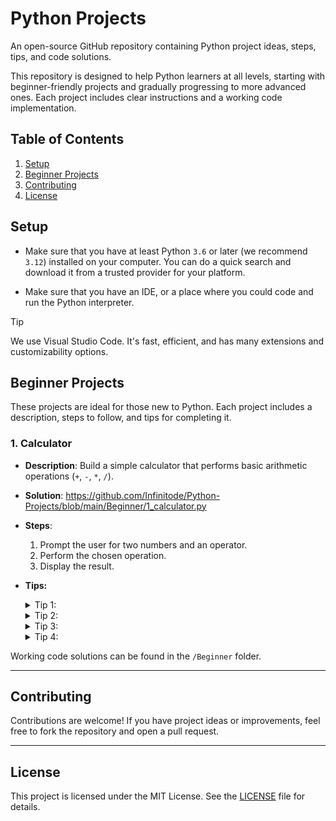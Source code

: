 # Python Projects

An open-source GitHub repository containing Python project ideas, steps, tips, and code solutions.

This repository is designed to help Python learners at all levels, starting with beginner-friendly projects and gradually progressing to more advanced ones. Each project includes clear instructions and a working code implementation.

## Table of Contents
1. [Setup](#setup)
2. [Beginner Projects](#beginner-projects)
3. [Contributing](#contributing)
4. [License](#license)

## Setup

- Make sure that you have at least Python `3.6` or later (we recommend `3.12`) installed on your computer. You can do a quick search and download it from a trusted provider for your platform.

- Make sure that you have an IDE, or a place where you could code and run the Python interpreter.
> [!TIP]
> We use Visual Studio Code. It's fast, efficient, and has many extensions and customizability options.

## Beginner Projects
These projects are ideal for those new to Python. Each project includes a description, steps to follow, and tips for completing it.

### 1. Calculator
- **Description**: Build a simple calculator that performs basic arithmetic operations (`+`, `-`, `*`, `/`).

- **Solution**: https://github.com/Infinitode/Python-Projects/blob/main/Beginner/1_calculator.py

- **Steps**:
  1. Prompt the user for two numbers and an operator.
  2. Perform the chosen operation.
  3. Display the result.

- **Tips:**

    </summary>
    <details><summary>Tip 1:</summary>

    Use `input()` to get the user's input. Learn more from here: https://docs.python.org/3/library/functions.html#input

    </details>
    <details><summary>Tip 2:</summary>

    Use `variables` to store the user's input.

    </details>
    <details><summary>Tip 3:</summary>

    Use `conditional` statements to check for valid values, and perform certain operations. Learn more from here: https://www.w3schools.com/python/python_conditions.asp

    </details>
    <details><summary>Tip 4:</summary>

    Print out the result using `print()`. Learn more from here: https://docs.python.org/3/library/functions.html#print

    </details>

Working code solutions can be found in the `/Beginner` folder.

---

## Contributing
Contributions are welcome! If you have project ideas or improvements, feel free to fork the repository and open a pull request.

---

## License
This project is licensed under the MIT License. See the [LICENSE](LICENSE) file for details.
